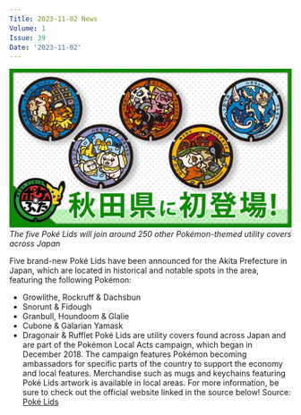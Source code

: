 ```yaml
---
Title: 2023-11-02 News
Volume: 1
Issue: 39
Date: '2023-11-02'
---
```


[![The five Poké Lids will join around 250 other Pokémon-themed utility covers across Japan](/web/images/the-five-poke-lids-will-join-around-250-other-pokemon-themed-utility-covers-across-japan.jpeg)](/web/images/the-five-poke-lids-will-join-around-250-other-pokemon-themed-utility-covers-across-japan.jpeg)*The five Poké Lids will join around 250 other Pokémon-themed utility covers across Japan*

Five brand-new Poké Lids have been announced for the Akita Prefecture in Japan, which are located in historical and notable spots in the area, featuring the following Pokémon:
*   Growlithe, Rockruff & Dachsbun
*   Snorunt & Fidough
*   Granbull, Houndoom & Glalie
*   Cubone & Galarian Yamask
*   Dragonair & Rufflet
Poké Lids are utility covers found across Japan and are part of the Pokémon Local Acts campaign, which began in December 2018. The campaign features Pokémon becoming ambassadors for specific parts of the country to support the economy and local features. Merchandise such as mugs and keychains featuring Poké Lids artwork is available in local areas. For more information, be sure to check out the official website linked in the source below!
Source: [Poké Lids](https://local.pokemon.jp/en/manhole/)